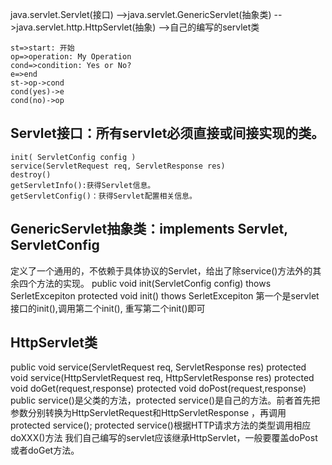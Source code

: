 java.servlet.Servlet(接口)
-->java.servlet.GenericServlet(抽象类)
-->java.servlet.http.HttpServlet(抽象)
-->自己的编写的servlet类

``` flow
st=>start: 开始
op=>operation: My Operation
cond=>condition: Yes or No?
e=>end
st->op->cond
cond(yes)->e
cond(no)->op
```



## Servlet接口：所有servlet必须直接或间接实现的类。
```
init( ServletConfig config )
service(ServletRequest req, ServletResponse res)
destroy()
getServletInfo():获得Servlet信息。
getServletConfig()：获得Servlet配置相关信息。
```
## GenericServlet抽象类：implements Servlet, ServletConfig
定义了一个通用的，不依赖于具体协议的Servlet，给出了除service()方法外的其余四个方法的实现。
public void init(ServletConfig config) thows SerletExcepiton
protected  void init() thows SerletExcepiton
第一个是servlet接口的init(),调用第二个init(), 重写第二个init()即可

## HttpServlet类
public void service(ServletRequest req, ServletResponse res)
protected void service(HttpServletRequest req, HttpServletResponse res)
protected void doGet(request,response)
protected void doPost(request,response)
public service()是父类的方法，protected service()是自己的方法。前者首先把参数分别转换为HttpServletRequest和HttpServletResponse ，再调用protected service();
protected service()根据HTTP请求方法的类型调用相应doXXX()方法
我们自己编写的servlet应该继承HttpServlet，一般要覆盖doPost或者doGet方法。